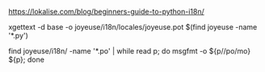 https://lokalise.com/blog/beginners-guide-to-python-i18n/

xgettext -d base -o joyeuse/i18n/locales/joyeuse.pot $(find joyeuse -name '*.py')

find joyeuse/i18n/ -name '*.po' | while read p; do  msgfmt -o ${p//po/mo} ${p}; done

